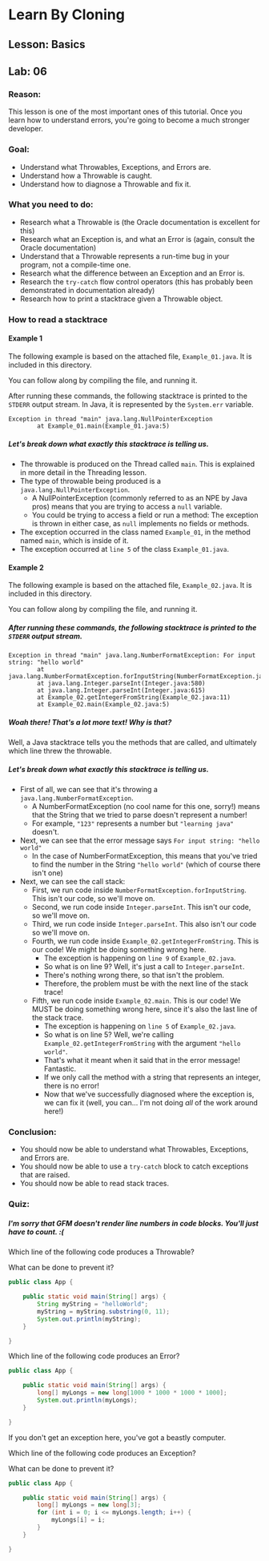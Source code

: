 # Learn By Cloning
## Lesson: Basics
## Lab: 06

### Reason:
This lesson is one of the most important ones of this tutorial. Once you learn how to understand errors, you're going to become a much stronger developer.

### Goal:
- Understand what Throwables, Exceptions, and Errors are.
- Understand how a Throwable is caught.
- Understand how to diagnose a Throwable and fix it. 

### What you need to do:
- Research what a Throwable is (the Oracle documentation is excellent for this)
- Research what an Exception is, and what an Error is (again, consult the Oracle documentation)
- Understand that a Throwable represents a run-time bug in your program, not a compile-time one.
- Research what the difference between an Exception and an Error is.
- Research the `try-catch` flow control operators (this has probably been demonstrated in documentation already)
- Research how to print a stacktrace given a Throwable object.

### How to read a stacktrace

#### Example 1
The following example is based on the attached file, `Example_01.java`. It is included in this directory.

You can follow along by compiling the file, and running it.

After running these commands, the following stacktrace is printed to the `STDERR` output stream. In Java, it is represented by the `System.err` variable.

```
Exception in thread "main" java.lang.NullPointerException
        at Example_01.main(Example_01.java:5)
```

##### Let's break down what exactly this stacktrace is telling us.
- The throwable is produced on the Thread called `main`. This is explained in more detail in the Threading lesson.
- The type of throwable being produced is a `java.lang.NullPointerException`.
    - A NullPointerException (commonly referred to as an NPE by Java pros) means that you are trying to access a `null` variable.
    - You could be trying to access a field or run a method: The exception is thrown in either case, as `null` implements no fields or methods.
- The exception occurred in the class named `Example_01`, in the method named `main`, which is inside of it.
- The exception occurred at `line 5` of the class `Example_01.java`.

#### Example 2
The following example is based on the attached file, `Example_02.java`. It is included in this directory.

You can follow along by compiling the file, and running it.

##### After running these commands, the following stacktrace is printed to the `STDERR` output stream.
```
Exception in thread "main" java.lang.NumberFormatException: For input string: "hello world"
        at java.lang.NumberFormatException.forInputString(NumberFormatException.java:65)
        at java.lang.Integer.parseInt(Integer.java:580)
        at java.lang.Integer.parseInt(Integer.java:615)
        at Example_02.getIntegerFromString(Example_02.java:11)
        at Example_02.main(Example_02.java:5)
```

##### Woah there! That's a lot more text! Why is that?
Well, a Java stacktrace tells you the methods that are called, and ultimately which line threw the throwable.

##### Let's break down what exactly this stacktrace is telling us.
- First of all, we can see that it's throwing a `java.lang.NumberFormatException`.
    - A NumberFormatException (no cool name for this one, sorry!) means that the String that we tried to parse doesn't represent a number!
    - For example, `"123"` represents a number but `"learning java"` doesn't.
- Next, we can see that the error message says `For input string: "hello world"`
    - In the case of NumberFormatException, this means that you've tried to find the number in the String `"hello world"` (which of course there isn't one)
- Next, we can see the call stack:
    - First, we run code inside `NumberFormatException.forInputString`. This isn't our code, so we'll move on.
    - Second, we run code inside `Integer.parseInt`. This isn't our code, so we'll move on.
    - Third, we run code inside `Integer.parseInt`. This also isn't our code so we'll move on.
    - Fourth, we run code inside `Example_02.getIntegerFromString`. This is our code! We might be doing something wrong here.
        - The exception is happening on `line 9` of `Example_02.java`.
        - So what is on line 9? Well, it's just a call to `Integer.parseInt`.
        - There's nothing wrong there, so that isn't the problem.
        - Therefore, the problem must be with the next line of the stack trace!
    - Fifth, we run code inside `Example_02.main`. This is our code! We MUST be doing something wrong here, since it's also the last line of the stack trace.
        - The exception is happening on `line 5` of `Example_02.java`.
        - So what is on line 5? Well, we're calling `Example_02.getIntegerFromString` with the argument `"hello world"`.
        - That's what it meant when it said that in the error message! Fantastic.
        - If we only call the method with a string that represents an integer, there is no error!
        - Now that we've successfully diagnosed where the exception is, we can fix it (well, you can... I'm not doing *all* of the work around here!)


### Conclusion:
- You should now be able to understand what Throwables, Exceptions, and Errors are.
- You should now be able to use a `try-catch` block to catch exceptions that are raised.
- You should now be able to read stack traces.

### Quiz:
##### I'm sorry that GFM doesn't render line numbers in code blocks. You'll just have to count. :(

Which line of the following code produces a Throwable?

What can be done to prevent it?
```java
public class App {

    public static void main(String[] args) {
        String myString = "helloWorld";
        myString = myString.substring(0, 11);
        System.out.println(myString);
    }

}
```

Which line of the following code produces an Error?
```java
public class App {

    public static void main(String[] args) {
        long[] myLongs = new long[1000 * 1000 * 1000 * 1000];
        System.out.println(myLongs);
    }

}
```
If you don't get an exception here, you've got a beastly computer.

Which line of the following code produces an Exception?

What can be done to prevent it?
```java
public class App {

    public static void main(String[] args) {
        long[] myLongs = new long[3];
        for (int i = 0; i <= myLongs.length; i++) {
            myLongs[i] = i;
        }
    }

}
```
